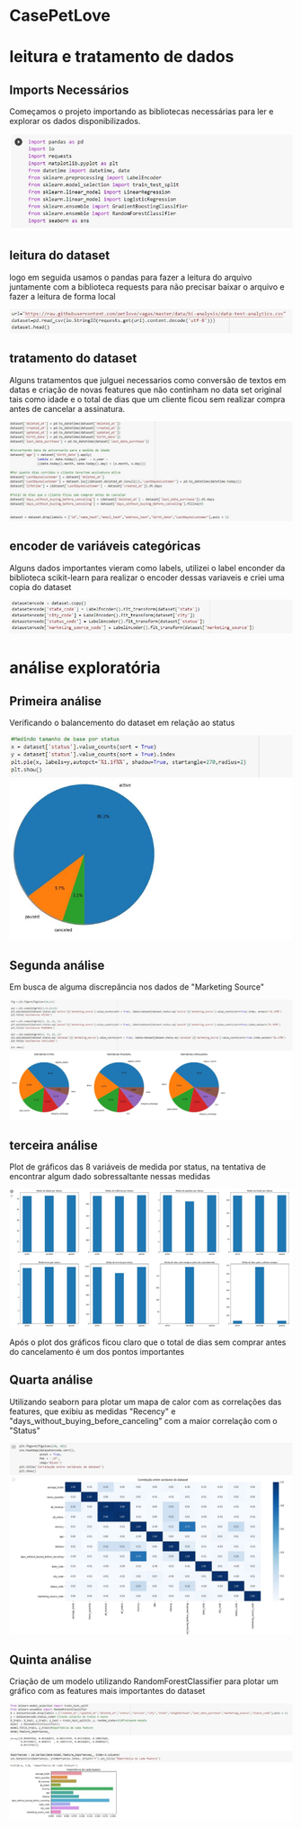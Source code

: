 # CasePetLove

# leitura e tratamento de dados

## Imports Necessários
Começamos o projeto importando as bibliotecas necessárias para ler e explorar os dados disponibilizados.

![Imports](./prints/1.JPG)

## leitura do dataset
logo em seguida usamos o pandas para fazer a leitura do arquivo juntamente com a biblioteca requests para não precisar baixar o arquivo e fazer a leitura de forma local

![Imports](./prints/2.JPG)

## tratamento do dataset
Alguns tratamentos que julguei necessarios como conversão de textos em datas e criação de novas features que não continham no data set original tais como idade e o total de dias que um cliente ficou sem realizar compra antes de cancelar a assinatura.

![Imports](./prints/3.JPG)

## encoder de variáveis categóricas
Alguns dados importantes vieram como labels, utilizei o label enconder da biblioteca scikit-learn para realizar o encoder dessas variaveis e criei uma copia do dataset

![Imports](./prints/4.JPG)


# análise exploratória

## Primeira análise 
Verificando o balancemento do dataset em relação ao status

![Imports](./prints/5.JPG)

## Segunda análise 
Em busca de alguma discrepância nos dados de "Marketing Source"

![Imports](./prints/6.JPG)

## terceira análise 
Plot de gráficos das 8 variáveis de medida por status, na tentativa de encontrar algum dado sobressaltante nessas medidas

![Imports](./prints/6.1.JPG)

Após o plot dos gráficos ficou claro que o total de dias sem comprar antes do cancelamento é um dos pontos importantes

## Quarta análise
Utilizando seaborn para plotar um mapa de calor com as correlações das features, que exibiu as medidas "Recency" e "days_without_buying_before_canceling" com a maior correlação com o "Status"

![Imports](./prints/7.JPG)

## Quinta análise
Criação de um modelo utilizando RandomForestClassifier para plotar um gráfico com as features mais importantes do dataset

![Imports](./prints/8.JPG)


